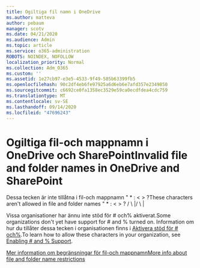 ```yaml
---
title: Ogiltiga fil namn i OneDrive
ms.author: matteva
author: pebaum
manager: scotv
ms.date: 04/21/2020
ms.audience: Admin
ms.topic: article
ms.service: o365-administration
ROBOTS: NOINDEX, NOFOLLOW
localization_priority: Normal
ms.collection: Adm_O365
ms.custom: ''
ms.assetid: 1e27cb97-e3e5-4533-9f49-585b63399fb5
ms.openlocfilehash: 90c2df4eb6fe97925a6d6eb6e7afd357e2349850
ms.sourcegitcommit: c6692ce0fa1358ec3529e59ca0ecdfdea4cdc759
ms.translationtype: MT
ms.contentlocale: sv-SE
ms.lasthandoff: 09/14/2020
ms.locfileid: "47696243"
---
```

# <a name="invalid-file-and-folder-names-in-onedrive-and-sharepoint"></a><span data-ttu-id="70137-102">Ogiltiga fil-och mappnamn i OneDrive och SharePoint</span><span class="sxs-lookup"><span data-stu-id="70137-102">Invalid file and folder names in OneDrive and SharePoint</span></span>

<span data-ttu-id="70137-103">Dessa tecken är inte tillåtna i fil-och mappnamn " \* : \< \> ?</span><span class="sxs-lookup"><span data-stu-id="70137-103">These characters aren't allowed in file and folder names " \* : \< \> ?</span></span> <span data-ttu-id="70137-104">/ \ |</span><span class="sxs-lookup"><span data-stu-id="70137-104">/ \ |</span></span> 
  
<span data-ttu-id="70137-105">Vissa organisationer har ännu inte stöd för # och% aktiverat.</span><span class="sxs-lookup"><span data-stu-id="70137-105">Some organizations don't yet have support for # and % turned on.</span></span> <span data-ttu-id="70137-106">Information om hur du tillåter dessa tecken i organisationen finns i [Aktivera stöd för # och%](https://go.microsoft.com/fwlink/?linkid=862611).</span><span class="sxs-lookup"><span data-stu-id="70137-106">To learn how to allow these characters in your organization, see [Enabling # and % Support](https://go.microsoft.com/fwlink/?linkid=862611).</span></span> 
  
[<span data-ttu-id="70137-107">Mer information om begränsningar för fil-och mappnamn</span><span class="sxs-lookup"><span data-stu-id="70137-107">More info about file and folder name restrictions</span></span>](https://go.microsoft.com/fwlink/?linkid=866430)
  

